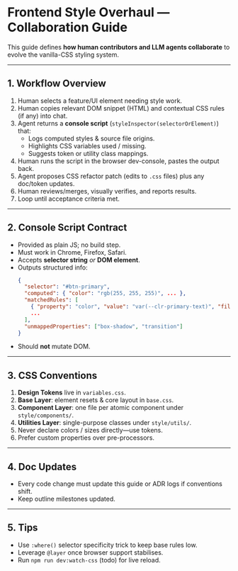 # Frontend Style Overhaul — Collaboration Guide

This guide defines **how human contributors and LLM agents collaborate** to evolve the vanilla-CSS styling system.

---
## 1. Workflow Overview
1. Human selects a feature/UI element needing style work.
2. Human copies relevant DOM snippet (HTML) and contextual CSS rules (if any) into chat.
3. Agent returns a **console script** (`styleInspector(selectorOrElement)`) that:
   - Logs computed styles & source file origins.
   - Highlights CSS variables used / missing.
   - Suggests token or utility class mappings.
4. Human runs the script in the browser dev-console, pastes the output back.
5. Agent proposes CSS refactor patch (edits to `.css` files) plus any doc/token updates.
6. Human reviews/merges, visually verifies, and reports results.
7. Loop until acceptance criteria met.

---
## 2. Console Script Contract
- Provided as plain JS; no build step.
- Must work in Chrome, Firefox, Safari.
- Accepts **selector string** _or_ **DOM element**.
- Outputs structured info:
  ```json
  {
    "selector": "#btn-primary",
    "computed": { "color": "rgb(255, 255, 255)", ... },
    "matchedRules": [
      { "property": "color", "value": "var(--clr-primary-text)", "file": "base.css:37" },
      ...
    ],
    "unmappedProperties": ["box-shadow", "transition"]
  }
  ```
- Should **not** mutate DOM.

---
## 3. CSS Conventions
1. **Design Tokens** live in `variables.css`.
2. **Base Layer**: element resets & core layout in `base.css`.
3. **Component Layer**: one file per atomic component under `style/components/`.
4. **Utilities Layer**: single-purpose classes under `style/utils/`.
5. Never declare colors / sizes directly—use tokens.
6. Prefer custom properties over pre-processors.

---
## 4. Doc Updates
- Every code change must update this guide or ADR logs if conventions shift.
- Keep outline milestones updated.

---
## 5. Tips
- Use `:where()` selector specificity trick to keep base rules low.
- Leverage `@layer` once browser support stabilises.
- Run `npm run dev:watch-css` (todo) for live reload.
